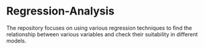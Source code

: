 # Regression-Analysis
The repository focuses on using various regression techniques to find the relationship between various variables and check their suitability in different models.
